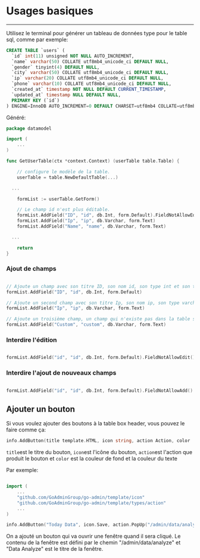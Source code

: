 # Usages basiques
---

Utilisez le terminal pour générer un tableau de données type pour le table sql, comme par exemple:

```sql
CREATE TABLE `users` (
  `id` int(11) unsigned NOT NULL AUTO_INCREMENT,
  `name` varchar(50) COLLATE utf8mb4_unicode_ci DEFAULT NULL,
  `gender` tinyint(4) DEFAULT NULL,
  `city` varchar(50) COLLATE utf8mb4_unicode_ci DEFAULT NULL,
  `ip` varchar(20) COLLATE utf8mb4_unicode_ci DEFAULT NULL,
  `phone` varchar(10) COLLATE utf8mb4_unicode_ci DEFAULT NULL,
  `created_at` timestamp NOT NULL DEFAULT CURRENT_TIMESTAMP,
  `updated_at` timestamp NULL DEFAULT NULL,
  PRIMARY KEY (`id`)
) ENGINE=InnoDB AUTO_INCREMENT=0 DEFAULT CHARSET=utf8mb4 COLLATE=utf8mb4_unicode_ci;
```

Généré:

```go
package datamodel

import (
	...
)

func GetUserTable(ctx *context.Context) (userTable table.Table) {

	// configure le modèle de la table.
	userTable = table.NewDefaultTable(...)

  ...

	formList := userTable.GetForm()

	// Le champ id n'est plus éditable.
	formList.AddField("ID", "id", db.Int, form.Default).FieldNotAllowEdit()
	formList.AddField("Ip", "ip", db.Varchar, form.Text)
	formList.AddField("Name", "name", db.Varchar, form.Text)

  ...

	return
}
```

### Ajout de champs

```go

// Ajoute un champ avec son titre ID, son nom id, son type int et son type par défault
formList.AddField("ID", "id", db.Int, form.Default)

// Ajoute un second champ avec son titre Ip, son nom ip, son type varchar et son type Text
formList.AddField("Ip", "ip", db.Varchar, form.Text)

// Ajoute un troisième champ, un champ qui n'existe pas dans la table sql
formList.AddField("Custom", "custom", db.Varchar, form.Text)

```

### Interdire l'édition

```go

formList.AddField("id", "id", db.Int, form.Default).FieldNotAllowEdit()

```

### Interdire l'ajout de nouveaux champs

```go

formList.AddField("id", "id", db.Int, form.Default).FieldNotAllowAdd()

```

## Ajouter un bouton

Si vous voulez ajouter des boutons à la table box header, vous pouvez le faire comme ça:

```go
info.AddButton(title template.HTML, icon string, action Action, color ...template.HTML)
```

```title```est le titre du bouton, ```icon```est l'icône du bouton, ```action```est l'action que produit le bouton et ```color``` est la couleur de fond et la couleur du texte

Par exemple:
```go

import (
    ...
	"github.com/GoAdminGroup/go-admin/template/icon"
	"github.com/GoAdminGroup/go-admin/template/types/action"
    ...
)

info.AddButton("Today Data", icon.Save, action.PopUp("/admin/data/analyze", "Data Analyze"))
```

On a ajouté un bouton qui va ouvrir une fenêtre quand il sera cliqué. Le contenu de la fenêtre est défini par le chemin "/admin/data/analyze" et "Data Analyze" est le titre de la fenêtre.
